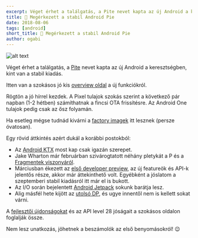 ```yaml
---
excerpt: Véget érhet a találgatás, a Pite nevet kapta az új Android a keresztségben, kint van a stabil kiadás.
title: 🥧 Megérkezett a stabil Android Pie
date: 2018-08-06
tags: [android]
short_title: 🥧 Megérkezett a stabil Android Pie
author: ogabi
---
```


![alt text](https://appcraft.hu/assets/img/android-pie-01.png)

Véget érhet a találgatás, a [Pite](http://bit.ly/verge-android-pie) nevet kapta az új Android a keresztségben, kint van a stabil kiadás.

Itten van a szokásos jó kis [overview oldal](http://bit.ly/android-pie-overview) a új funkciókról.

Rögtön a jó hírrel kezdek. A Pixel tulajok szokás szerint a következő pár napban (1-2 hétben) számíthatnak a fincsi OTA frissítésre. Az Android One tulajok pedig csak az ősz folyamán.

Ha esetleg mégse tudnád kivárni a [factory imagek](http://bit.ly/android-pie-images) itt lesznek (persze óvatosan).

Egy rövid áttkintés azért dukál a korábbi postokból:
- Az [Android KTX](http://bit.ly/acfb-android-ktx) most kap csak igazán szerepet.
- Jake Wharton már februárban szivárogtatott néhány pletykát a P és a [Fragmentek viszonyáról](http://bit.ly/acfb-wharton-fragment).
- Márciusban ékezett az [első developer preview](http://bit.ly/acfb-android-p-dp1), az új featureök és API-k jelentős része, akkor már áttekinthető volt. Egyébként a jóslatom a szeptemberi stabil kiadásról itt már el is bukott.
- Az I/O során bejelentett [Android Jetpack](http://bit.ly/acfb-io18-android-jetpack) sokunk barátja lesz.
- Alig másfél hete kijött az [utolsó DP](http://bit.ly/acs-android-dp5), és ugye innentől nem is kellett sokat várni.

A [fejlesztői újdonságokat](http://bit.ly/android-pie-dev-overview) és az API level 28 jóságait a szokásos oldalon foglalják össze.

Nem lesz unatkozás, jöhetnek a beszámolók az első benyomásokról! 😉
